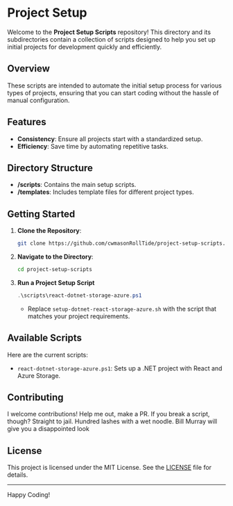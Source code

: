 # Project Setup

Welcome to the **Project Setup Scripts** repository! This directory and its subdirectories contain a collection of scripts designed to help you set up initial projects for development quickly and efficiently.

## Overview

These scripts are intended to automate the initial setup process for various types of projects, ensuring that you can start coding without the hassle of manual configuration.

## Features

- **Consistency**: Ensure all projects start with a standardized setup.
- **Efficiency**: Save time by automating repetitive tasks.

## Directory Structure

- **/scripts**: Contains the main setup scripts.
- **/templates**: Includes template files for different project types.

## Getting Started

1. **Clone the Repository**:

    ```sh
    git clone https://github.com/cwmasonRollTide/project-setup-scripts.git
    ```

2. **Navigate to the Directory**:

    ```sh
    cd project-setup-scripts
    ```

3. **Run a Project Setup Script**

    ```powershell
    .\scripts\react-dotnet-storage-azure.ps1
    ```

    - Replace `setup-dotnet-react-storage-azure.sh` with the script that matches your project requirements.

## Available Scripts

Here are the current scripts:

- `react-dotnet-storage-azure.ps1`: Sets up a .NET project with React and Azure Storage.

## Contributing

I welcome contributions! Help me out, make a PR. If you break a script, though? Straight to jail. Hundred lashes with a wet noodle. Bill Murray will give you a disappointed look

## License

This project is licensed under the MIT License. See the [LICENSE](LICENSE) file for details.

---

Happy Coding!
